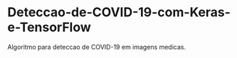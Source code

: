 # Deteccao-de-COVID-19-com-Keras-e-TensorFlow
Algoritmo para deteccao de COVID-19 em imagens medicas.
